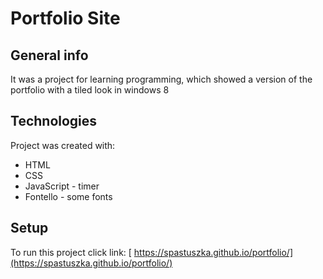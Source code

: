 # Portfolio Site 

## General info 

It was a project for learning programming, which showed a version of the portfolio with a tiled look in windows 8 

## Technologies 

Project was created with: 
* HTML 
* CSS 
* JavaScript - timer 
* Fontello - some fonts 

## Setup

To run this project click link: [ https://spastuszka.github.io/portfolio/](https://spastuszka.github.io/portfolio/)